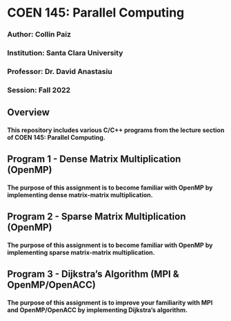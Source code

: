 # COEN 145: Parallel Computing

### Author: Collin Paiz

### Institution: Santa Clara University

### Professor: Dr. David Anastasiu

### Session: Fall 2022

## Overview

#### This repository includes various C/C++ programs from the lecture section of COEN 145: Parallel Computing.

## Program 1 - Dense Matrix Multiplication (OpenMP)

#### The purpose of this assignment is to become familiar with OpenMP by implementing dense matrix-matrix multiplication.

## Program 2 - Sparse Matrix Multiplication (OpenMP)

#### The purpose of this assignment is to become familiar with OpenMP by implementing sparse matrix-matrix multiplication.

## Program 3 - Dijkstra’s Algorithm (MPI & OpenMP/OpenACC)

#### The purpose of this assignment is to improve your familiarity with MPI and OpenMP/OpenACC by implementing Dijkstra’s algorithm.
